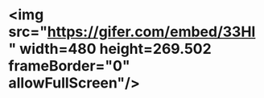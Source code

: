 # <img src="https://gifer.com/embed/33HI" width=480 height=269.502 frameBorder="0" allowFullScreen"/>